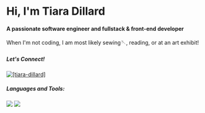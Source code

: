 <h1 >Hi, I'm Tiara Dillard</h1>
<h4>A passionate software engineer and fullstack & front-end developer</h4>
 When I'm not coding, I am most likely sewing🪡, reading, or at an art exhibit!

<h5 align="left">Let's Connect!</h5>
<p align="left">
<a href="https://linkedin.com/in/tiara-dillard" target="blank">
 <img align="center" src="https://img.shields.io/badge/LinkedIn-0077B5?style=for-the-badge&logo=linkedin&logoColor=white" alt="[tiara-dillard]" /></a>
</p>

<h5 align="left">Languages and Tools:</h5>
 <img src="https://skillicons.dev/icons?i=html,css,js,react,java,ts,&theme=light" />
  <img src="https://skillicons.dev/icons?i=git,vscode,d3,express,webpack,figma,ps&theme=light" />
 

